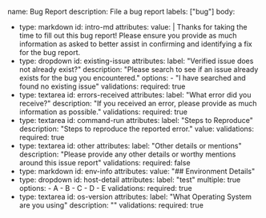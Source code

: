 name: Bug Report
description: File a bug report
labels: ["bug"]
body:
  - type: markdown
    id: intro-md
    attributes:
      value: |
        Thanks for taking the time to fill out this bug report!
        Please ensure you provide as much information as asked to better assist in confirming and identifying a fix for the bug report.
  - type: dropdown
    id: existing-issue
    attributes:
      label: "Verified issue does not already exist?"
      description: "Please search to see if an issue already exists for the bug you encountered."
      options:
        - "I have searched and found no existing issue"
    validations:
      required: true
  - type: textarea
    id: errors-received
    attributes:
      label: "What error did you receive?"
      description: "If you received an error, please provide as much information as possible."
    validations:
      required: true
  - type: textarea
    id: command-run
    attributes:
      label: "Steps to Reproduce"
      description: "Steps to reproduce the reported error."
      value: 
    validations:
      required: true  
  - type: textarea
    id: other
    attributes:
      label: "Other details or mentions"
      description: "Please provide any other details or worthy mentions around this issue report"
    validations:
      required: false
  - type: markdown
    id: env-info
    attributes:
      value: "## Environment Details"
  - type: dropdown
    id: host-detail
    attributes:
      label: "test"
      multiple: true
      options:
        - A
        - B
        - C
        - D
        - E
    validations:
      required: true
  - type: textarea
    id: os-version
    attributes:
      label: "What Operating System are you using"
      description: ""
    validations:
      required: true
  
  
